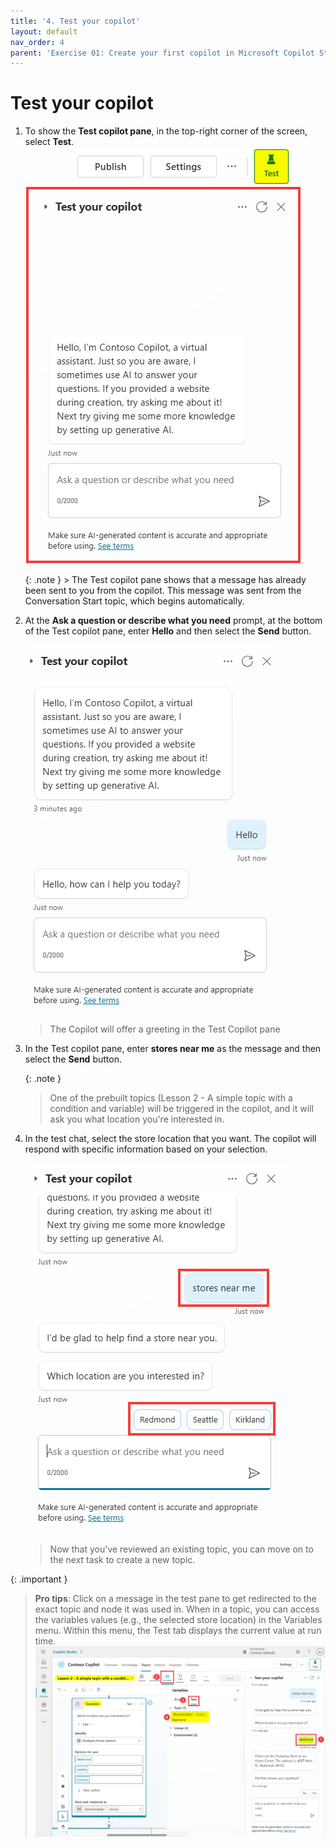 ```yaml
---
title: '4. Test your copilot'
layout: default
nav_order: 4
parent: 'Exercise 01: Create your first copilot in Microsoft Copilot Studio'
---
```


# Test your copilot

1.	To show the **Test copilot pane**, in the top-right corner of the screen, select **Test**.
	![A screenshot of a phone Description automatically generated](../../media/0e9e686b261880f356ea88bd67fcf2ab.png "A screenshot of a phone Description automatically generated")

	{: .note }
           > The Test copilot pane shows that a message has already been sent to you from the copilot. This message was sent from the Conversation Start topic, which begins automatically.

1. 	At the **Ask a question or describe what you need** prompt, at the bottom of the Test copilot pane, enter **Hello** and then select the **Send** button.

	![A screenshot of a chat Description automatically generated](../../media/b7379599686d5ed466fd726a4e91ea5f.png)

   	> The Copilot will offer a greeting in the Test Copilot pane

1. 	In the Test copilot pane, enter **stores near me** as the message and then select the **Send** button. 

	{: .note }
   	> One of the prebuilt topics (Lesson 2 - A simple topic with a condition and variable) will be triggered in the copilot, and it will ask you what location you're interested in.

1.	In the test chat, select the store location that you want. The copilot will respond with specific information based on your selection.

	![A screenshot of a chat Description automatically generated](../../media/06911c6766d0d1151ad10b6f2bde34a1.png "A screenshot of a chat Description automatically generated")

	> Now that you've reviewed an existing topic, you can move on to the next task to create a new topic.

{: .important }
> **Pro tips**: Click on a message in the test pane to get redirected to the exact topic and node it was used in. When in a topic, you can access the variables values (e.g., the selected store location) in the Variables menu. Within this menu, the Test tab displays the current value at run time. 
     ![A screenshot of a computer Description automatically generated](../../media/16e1af56e7a7fbdf562121dd8bf7ecac.png "A screenshot of a computer Description automatically generated")

